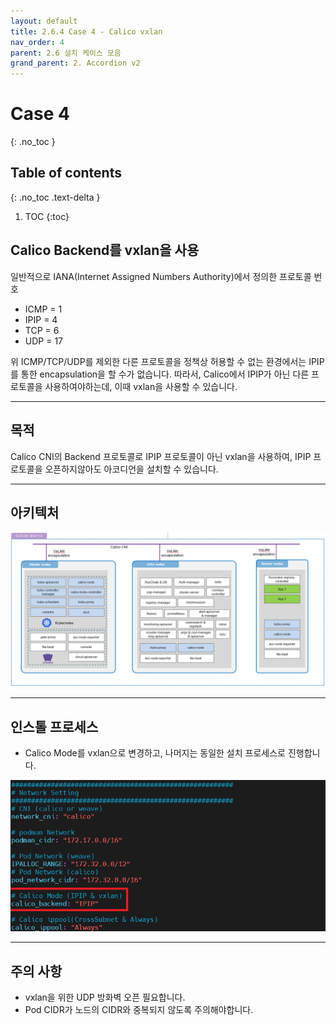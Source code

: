 ```yaml
---
layout: default
title: 2.6.4 Case 4 - Calico vxlan
nav_order: 4
parent: 2.6 설치 케이스 모음
grand_parent: 2. Accordion v2
---
```


# Case 4
{: .no_toc }

## Table of contents
{: .no_toc .text-delta }

1. TOC
{:toc}


## Calico Backend를 vxlan을 사용

일반적으로 IANA(Internet Assigned Numbers Authority)에서 정의한 프로토콜 번호
- ICMP = 1
- IPIP = 4
- TCP = 6
- UDP = 17

위 ICMP/TCP/UDP를 제외한 다른 프로토콜을 정책상 허용할 수 없는 환경에서는 IPIP를 통한 encapsulation을 할 수가 없습니다.
따라서, Calico에서 IPIP가 아닌 다른 프로토콜을 사용하여야하는데, 이때 vxlan을 사용할 수 있습니다.


---
## 목적

Calico CNI의 Backend 프로토콜로 IPIP 프로토콜이 아닌 vxlan을 사용하여, IPIP 프로토콜을 오픈하지않아도 아코디언을 설치할 수 있습니다.


---
## 아키텍처

![6_4_calico_vxlan_arch](/assets/images/accordion/6_4_calico_vxlan_arch.png)


---
## 인스톨 프로세스

- Calico Mode를 vxlan으로 변경하고, 나머지는 동일한 설치 프로세스로 진행합니다.

![6_4_calico_vxlan_option](/assets/images/accordion/6_4_calico_vxlan_option.png)


---
## 주의 사항

- vxlan을 위한 UDP 방화벽 오픈 필요합니다.
- Pod CIDR가 노드의 CIDR와 중복되지 않도록 주의해야합니다.